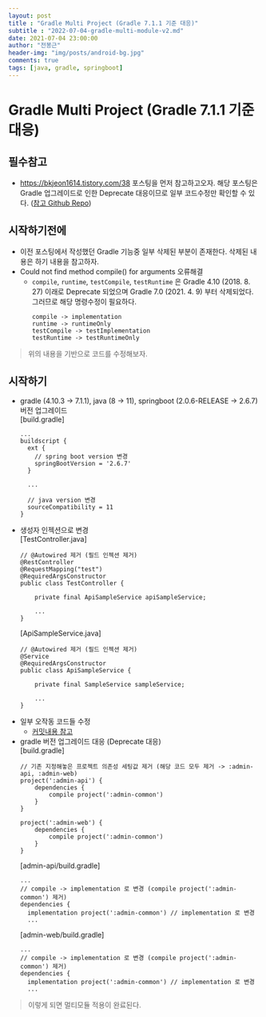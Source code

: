 ```yaml
---
layout: post
title : "Gradle Multi Project (Gradle 7.1.1 기준 대응)"
subtitle : "2022-07-04-gradle-multi-module-v2.md"
date: 2021-07-04 23:00:00
author: "전봉근"
header-img: "img/posts/android-bg.jpg"
comments: true
tags: [java, gradle, springboot]
---
```


# Gradle Multi Project (Gradle 7.1.1 기준 대응)

## 필수참고
- https://bkjeon1614.tistory.com/38 포스팅을 먼저 참고하고오자. 해당 포스팅은 Gradle 업그레이드로 인한 Deprecate 대응이므로 일부 코드수정만 확인할 수 있다. ([참고 Github Repo](https://github.com/bkjeon1614/java-example-code))

## 시작하기전에
- 이전 포스팅에서 작성했던 Gradle 기능중 일부 삭제된 부분이 존재한다. 삭제된 내용은 하기 내용을 참고하자.
- Could not find method compile() for arguments 오류해결
  - `compile`, `runtime`, `testCompile`, `testRuntime` 은 Gradle 4.10 (2018. 8. 27) 이래로 Deprecate 되었으며 Gradle 7.0 (2021. 4. 9) 부터 삭제되었다. 그러므로 해당 명령수정이 필요하다.
    ```
    compile -> implementation
    runtime -> runtimeOnly
    testCompile -> testImplementation
    testRuntime -> testRuntimeOnly
    ```
> 위의 내용을 기반으로 코드를 수정해보자.

## 시작하기
- gradle (4.10.3 -> 7.1.1), java (8 -> 11), springboot (2.0.6-RELEASE -> 2.6.7) 버전 업그레이드  
  [build.gradle]  
  ```
  ...
  buildscript {
    ext {
      // spring boot version 변경
      springBootVersion = '2.6.7'
    }

    ...
    
    // java version 변경
    sourceCompatibility = 11
  }
  ```
- 생성자 인젝션으로 변경  
  [TestController.java]  
  ```
  // @Autowired 제거 (필드 인젝션 제거)
  @RestController
  @RequestMapping("test")
  @RequiredArgsConstructor
  public class TestController {

      private final ApiSampleService apiSampleService;

      ...
  }
  ```  
  [ApiSampleService.java]  
    ```
    // @Autowired 제거 (필드 인젝션 제거)
    @Service
    @RequiredArgsConstructor
    public class ApiSampleService {
      
        private final SampleService sampleService;

        ...
    }
    ```    
- 일부 오작동 코드들 수정
  - [커밋내용 참고](https://github.com/bkjeon1614/java-example-code/commit/7d214409c89a4a4a9be39a83f34d6827802a9004)
- gradle 버전 업그레이드 대응 (Deprecate 대응)  
  [build.gradle]  
  ```
  // 기존 지정해놓은 프로젝트 의존성 세팅값 제거 (해당 코드 모두 제거 -> :admin-api, :admin-web)
  project(':admin-api') {
      dependencies {
          compile project(':admin-common')
      }
  }  

  project(':admin-web') {
      dependencies {
          compile project(':admin-common')
      }
  }  
  ```  
  [admin-api/build.gradle]  
  ```
  ...
  // compile -> implementation 로 변경 (compile project(':admin-common') 제거)
  dependencies {
    implementation project(':admin-common') // implementation 로 변경
    ...
  ```
  [admin-web/build.gradle]  
  ```
  ...
  // compile -> implementation 로 변경 (compile project(':admin-common') 제거)
  dependencies {
    implementation project(':admin-common') // implementation 로 변경
    ...
  ```  

> 이렇게 되면 멀티모듈 적용이 완료된다.